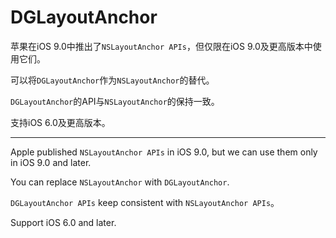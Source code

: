 # DGLayoutAnchor

苹果在iOS 9.0中推出了`NSLayoutAnchor APIs`，但仅限在iOS 9.0及更高版本中使用它们。

可以将`DGLayoutAnchor`作为`NSLayoutAnchor`的替代。

`DGLayoutAnchor`的API与`NSLayoutAnchor`的保持一致。

支持iOS 6.0及更高版本。

---

Apple published `NSLayoutAnchor APIs` in iOS 9.0, but we can use them only in iOS 9.0 and later.

You can replace `NSLayoutAnchor` with `DGLayoutAnchor`.

`DGLayoutAnchor APIs` keep consistent with `NSLayoutAnchor APIs`。

Support iOS 6.0 and later.
